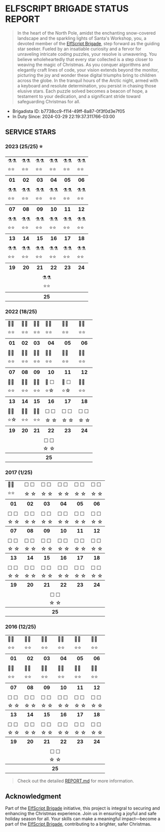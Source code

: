 # ELFSCRIPT BRIGADE STATUS REPORT

> In the heart of the North Pole, amidst the enchanting snow-covered landscape and the sparkling lights of Santa's Workshop, you, a devoted member of the [ElfScript Brigade](https://github.com/luxedo/esb?tab=readme-ov-file#esb---elfscript-brigade), step forward as the guiding star seeker. Fueled by an insatiable curiosity and a fervor for unraveling intricate coding puzzles, your resolve is unwavering. You believe wholeheartedly that every star collected is a step closer to weaving the magic of Christmas. As you conquer algorithms and elegantly craft lines of code, your vision extends beyond the monitor, picturing the joy and wonder these digital triumphs bring to children across the globe. In the tranquil hours of the Arctic night, armed with a keyboard and resolute determination, you persist in chasing those elusive stars. Each puzzle solved becomes a beacon of hope, a testament to your dedication, and a significant stride toward safeguarding Christmas for all.

<!-- Do not delete - Report start -->
* Brigadista ID: b7738cc9-f114-49ff-8a87-0f3f0d3e7f05
* In Duty Since: 2024-03-29 22:19:37.311766-03:00

## SERVICE STARS


### 2023 (25/25) ⭐

<table>
  <tr>
    <td>⚗️⚗️</td>
    <td>⚗️⚗️</td>
    <td>⚗️⚗️</td>
    <td>⚗️⚗️</td>
    <td>⚗️⚗️</td>
    <td>⚗️⚗️</td>
  </tr>
  <tr>
    <td>⭐⭐</td>
    <td>⭐⭐</td>
    <td>⭐⭐</td>
    <td>⭐⭐</td>
    <td>⭐⭐</td>
    <td>⭐⭐</td>
  </tr>
  <tr>
    <th>01</th>
    <th>02</th>
    <th>03</th>
    <th>04</th>
    <th>05</th>
    <th>06</th>
  </tr>
  <tr>
    <td colspan="6" />
  </tr>
  <tr>
    <td>⚗️⚗️</td>
    <td>⚗️⚗️</td>
    <td>⚗️⚗️</td>
    <td>⚗️⚗️</td>
    <td>⚗️⚗️</td>
    <td>⚗️⚗️</td>
  </tr>
  <tr>
    <td>⭐⭐</td>
    <td>⭐⭐</td>
    <td>⭐⭐</td>
    <td>⭐⭐</td>
    <td>⭐⭐</td>
    <td>⭐⭐</td>
  </tr>
  <tr>
    <th>07</th>
    <th>08</th>
    <th>09</th>
    <th>10</th>
    <th>11</th>
    <th>12</th>
  </tr>
  <tr>
    <td colspan="6" />
  </tr>
  <tr>
    <td>⚗️⚗️</td>
    <td>⚗️⚗️</td>
    <td>⚗️⚗️</td>
    <td>⚗️⚗️</td>
    <td>⚗️⚗️</td>
    <td>⚗️⚗️</td>
  </tr>
  <tr>
    <td>⭐⭐</td>
    <td>⭐⭐</td>
    <td>⭐⭐</td>
    <td>⭐⭐</td>
    <td>⭐⭐</td>
    <td>⭐⭐</td>
  </tr>
  <tr>
    <th>13</th>
    <th>14</th>
    <th>15</th>
    <th>16</th>
    <th>17</th>
    <th>18</th>
  </tr>
  <tr>
    <td colspan="6" />
  </tr>
  <tr>
    <td>⚗️⚗️</td>
    <td>⚗️⚗️</td>
    <td>⚗️⚗️</td>
    <td>⚗️⚗️</td>
    <td>⚗️⚗️</td>
    <td>⚗️⚗️</td>
  </tr>
  <tr>
    <td>⭐⭐</td>
    <td>⭐⭐</td>
    <td>⭐⭐</td>
    <td>⭐⭐</td>
    <td>⭐⭐</td>
    <td>⭐⭐</td>
  </tr>
  <tr>
    <th>19</th>
    <th>20</th>
    <th>21</th>
    <th>22</th>
    <th>23</th>
    <th>24</th>
  </tr>
  <tr>
    <td colspan="6" />
  </tr>
  <tr>
    <td colspan="6" align="center">⚗️⚗️</td>
  </tr>
  <tr>
    <td colspan="6" align="center">⭐⭐</td>
  </tr>
  <tr>
    <th colspan="6" align="center">25</th>
  </tr>
</table>

### 2022 (18/25)

<table>
  <tr>
    <td>🦀🦀</td>
    <td>🦀🦀</td>
    <td>🦀🦀</td>
    <td>🦀🦀</td>
    <td>🦀🦀</td>
    <td>🦀🦀</td>
  </tr>
  <tr>
    <td>⭐⭐</td>
    <td>⭐⭐</td>
    <td>⭐⭐</td>
    <td>⭐⭐</td>
    <td>⭐⭐</td>
    <td>⭐⭐</td>
  </tr>
  <tr>
    <th>01</th>
    <th>02</th>
    <th>03</th>
    <th>04</th>
    <th>05</th>
    <th>06</th>
  </tr>
  <tr>
    <td colspan="6" />
  </tr>
  <tr>
    <td>🦀🦀</td>
    <td>🦀🦀</td>
    <td>🦀🦀</td>
    <td>🦀🦀</td>
    <td>🦀🦀</td>
    <td>🦀🦀</td>
  </tr>
  <tr>
    <td>⭐⭐</td>
    <td>⭐⭐</td>
    <td>⭐⭐</td>
    <td>⭐⭐</td>
    <td>⭐⭐</td>
    <td>⭐⭐</td>
  </tr>
  <tr>
    <th>07</th>
    <th>08</th>
    <th>09</th>
    <th>10</th>
    <th>11</th>
    <th>12</th>
  </tr>
  <tr>
    <td colspan="6" />
  </tr>
  <tr>
    <td>🦀🦀</td>
    <td>🦀🦀</td>
    <td>🦀🦀</td>
    <td>🦀 ☐</td>
    <td>🦀 ☐</td>
    <td>🦀🦀</td>
  </tr>
  <tr>
    <td>⭐⭐</td>
    <td>⭐⭐</td>
    <td>⭐⭐</td>
    <td>⭐☆</td>
    <td>⭐☆</td>
    <td>⭐⭐</td>
  </tr>
  <tr>
    <th>13</th>
    <th>14</th>
    <th>15</th>
    <th>16</th>
    <th>17</th>
    <th>18</th>
  </tr>
  <tr>
    <td colspan="6" />
  </tr>
  <tr>
    <td>🦀🦀</td>
    <td>🦀🦀</td>
    <td>🦀🦀</td>
    <td>☐ ☐</td>
    <td>☐ ☐</td>
    <td>☐ ☐</td>
  </tr>
  <tr>
    <td>⭐☆</td>
    <td>⭐⭐</td>
    <td>⭐⭐</td>
    <td>☆ ☆</td>
    <td>☆ ☆</td>
    <td>☆ ☆</td>
  </tr>
  <tr>
    <th>19</th>
    <th>20</th>
    <th>21</th>
    <th>22</th>
    <th>23</th>
    <th>24</th>
  </tr>
  <tr>
    <td colspan="6" />
  </tr>
  <tr>
    <td colspan="6" align="center">☐ ☐</td>
  </tr>
  <tr>
    <td colspan="6" align="center">☆ ☆</td>
  </tr>
  <tr>
    <th colspan="6" align="center">25</th>
  </tr>
</table>

### 2017 (1/25)

<table>
  <tr>
    <td>🐹🐹</td>
    <td>☐ ☐</td>
    <td>☐ ☐</td>
    <td>☐ ☐</td>
    <td>☐ ☐</td>
    <td>☐ ☐</td>
  </tr>
  <tr>
    <td>⭐⭐</td>
    <td>☆ ☆</td>
    <td>☆ ☆</td>
    <td>☆ ☆</td>
    <td>☆ ☆</td>
    <td>☆ ☆</td>
  </tr>
  <tr>
    <th>01</th>
    <th>02</th>
    <th>03</th>
    <th>04</th>
    <th>05</th>
    <th>06</th>
  </tr>
  <tr>
    <td colspan="6" />
  </tr>
  <tr>
    <td>☐ ☐</td>
    <td>☐ ☐</td>
    <td>☐ ☐</td>
    <td>☐ ☐</td>
    <td>☐ ☐</td>
    <td>☐ ☐</td>
  </tr>
  <tr>
    <td>☆ ☆</td>
    <td>☆ ☆</td>
    <td>☆ ☆</td>
    <td>☆ ☆</td>
    <td>☆ ☆</td>
    <td>☆ ☆</td>
  </tr>
  <tr>
    <th>07</th>
    <th>08</th>
    <th>09</th>
    <th>10</th>
    <th>11</th>
    <th>12</th>
  </tr>
  <tr>
    <td colspan="6" />
  </tr>
  <tr>
    <td>☐ ☐</td>
    <td>☐ ☐</td>
    <td>☐ ☐</td>
    <td>☐ ☐</td>
    <td>☐ ☐</td>
    <td>☐ ☐</td>
  </tr>
  <tr>
    <td>☆ ☆</td>
    <td>☆ ☆</td>
    <td>☆ ☆</td>
    <td>☆ ☆</td>
    <td>☆ ☆</td>
    <td>☆ ☆</td>
  </tr>
  <tr>
    <th>13</th>
    <th>14</th>
    <th>15</th>
    <th>16</th>
    <th>17</th>
    <th>18</th>
  </tr>
  <tr>
    <td colspan="6" />
  </tr>
  <tr>
    <td>☐ ☐</td>
    <td>☐ ☐</td>
    <td>☐ ☐</td>
    <td>☐ ☐</td>
    <td>☐ ☐</td>
    <td>☐ ☐</td>
  </tr>
  <tr>
    <td>☆ ☆</td>
    <td>☆ ☆</td>
    <td>☆ ☆</td>
    <td>☆ ☆</td>
    <td>☆ ☆</td>
    <td>☆ ☆</td>
  </tr>
  <tr>
    <th>19</th>
    <th>20</th>
    <th>21</th>
    <th>22</th>
    <th>23</th>
    <th>24</th>
  </tr>
  <tr>
    <td colspan="6" />
  </tr>
  <tr>
    <td colspan="6" align="center">☐ ☐</td>
  </tr>
  <tr>
    <td colspan="6" align="center">☆ ☆</td>
  </tr>
  <tr>
    <th colspan="6" align="center">25</th>
  </tr>
</table>

### 2016 (12/25)

<table>
  <tr>
    <td>🐍🐍</td>
    <td>🐍🐍</td>
    <td>🐍🐍</td>
    <td>🐍🐍</td>
    <td>🐍🐍</td>
    <td>🐍🐍</td>
  </tr>
  <tr>
    <td>⭐⭐</td>
    <td>⭐⭐</td>
    <td>⭐⭐</td>
    <td>⭐⭐</td>
    <td>⭐⭐</td>
    <td>⭐⭐</td>
  </tr>
  <tr>
    <th>01</th>
    <th>02</th>
    <th>03</th>
    <th>04</th>
    <th>05</th>
    <th>06</th>
  </tr>
  <tr>
    <td colspan="6" />
  </tr>
  <tr>
    <td>🐍🐍</td>
    <td>🐍🐍</td>
    <td>🐍🐍</td>
    <td>🐍🐍</td>
    <td>🐍🐍</td>
    <td>🐍🐍</td>
  </tr>
  <tr>
    <td>⭐⭐</td>
    <td>⭐⭐</td>
    <td>⭐⭐</td>
    <td>⭐⭐</td>
    <td>⭐⭐</td>
    <td>⭐⭐</td>
  </tr>
  <tr>
    <th>07</th>
    <th>08</th>
    <th>09</th>
    <th>10</th>
    <th>11</th>
    <th>12</th>
  </tr>
  <tr>
    <td colspan="6" />
  </tr>
  <tr>
    <td>☐ ☐</td>
    <td>☐ ☐</td>
    <td>☐ ☐</td>
    <td>☐ ☐</td>
    <td>☐ ☐</td>
    <td>☐ ☐</td>
  </tr>
  <tr>
    <td>☆ ☆</td>
    <td>☆ ☆</td>
    <td>☆ ☆</td>
    <td>☆ ☆</td>
    <td>☆ ☆</td>
    <td>☆ ☆</td>
  </tr>
  <tr>
    <th>13</th>
    <th>14</th>
    <th>15</th>
    <th>16</th>
    <th>17</th>
    <th>18</th>
  </tr>
  <tr>
    <td colspan="6" />
  </tr>
  <tr>
    <td>☐ ☐</td>
    <td>☐ ☐</td>
    <td>☐ ☐</td>
    <td>☐ ☐</td>
    <td>☐ ☐</td>
    <td>☐ ☐</td>
  </tr>
  <tr>
    <td>☆ ☆</td>
    <td>☆ ☆</td>
    <td>☆ ☆</td>
    <td>☆ ☆</td>
    <td>☆ ☆</td>
    <td>☆ ☆</td>
  </tr>
  <tr>
    <th>19</th>
    <th>20</th>
    <th>21</th>
    <th>22</th>
    <th>23</th>
    <th>24</th>
  </tr>
  <tr>
    <td colspan="6" />
  </tr>
  <tr>
    <td colspan="6" align="center">☐ ☐</td>
  </tr>
  <tr>
    <td colspan="6" align="center">☆ ☆</td>
  </tr>
  <tr>
    <th colspan="6" align="center">25</th>
  </tr>
</table>
<!-- Do not delete - Report end -->

> Check out the detailed [REPORT.md](REPORT.md) for more information.

## Acknowledgment

Part of the [ElfScript Brigade](https://github.com/luxedo/esb?tab=readme-ov-file#esb---elfscript-brigade) initiative, this project is integral to securing and enhancing the Christmas experience. Join us in ensuring a joyful and safe holiday season for all. Your skills can make a meaningful impact—become a part of the [ElfScript Brigade](https://github.com/luxedo/esb?tab=readme-ov-file#esb---elfscript-brigade), contributing to a brighter, safer Christmas.
